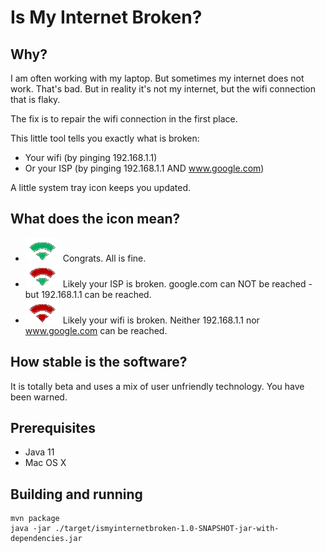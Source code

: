 Is My Internet Broken?
======================

Why?
----
I am often working with my laptop. But sometimes my internet does not work. That's bad.
But in reality it's not my internet, but the wifi connection that is flaky.

The fix is to repair the wifi connection in the first place.

This little tool tells you exactly what is broken:
- Your wifi (by pinging 192.168.1.1)
- Or your ISP (by pinging  192.168.1.1 AND www.google.com)

A little system tray icon keeps you updated.


What does the icon mean?
------------------------

- ![Internet works icon](/src/main/resources/all_works.png) Congrats. All is fine.
- ![Only router works icon](/src/main/resources/only_router_works.png) Likely your ISP is broken. google.com can NOT be reached - but 192.168.1.1 can be reached.
- ![No internet icon](/src/main/resources/no_internet.png) Likely your wifi is broken. Neither 192.168.1.1 nor www.google.com can be reached.



How stable is the software?
---------------------------
It is totally beta and uses a mix of user unfriendly technology.
You have been warned.


Prerequisites
-------------
- Java 11
- Mac OS X


Building and running
--------------------

    mvn package
    java -jar ./target/ismyinternetbroken-1.0-SNAPSHOT-jar-with-dependencies.jar